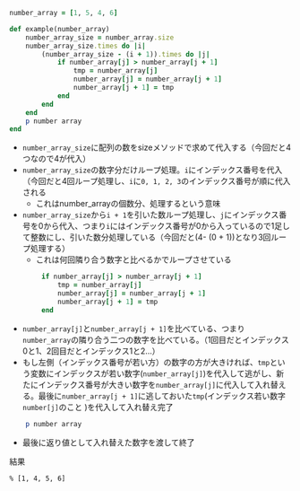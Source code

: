 
```ruby
number_array = [1, 5, 4, 6]

def example(number_array)
	number_array_size = number_array.size
	number_array_size.times do |i|
		(number_array_size - (i + 1)).times do |j|
			if number_array[j] > number_array[j + 1]
				tmp = number_array[j]
				number_array[j] = number_array[j + 1]
				number_array[j + 1] = tmp
			end
		end
	end
	p number array
end
```

- `number_array_size`に配列の数をsizeメソッドで求めて代入する（今回だと4つなので4が代入）
- `number_array_size`の数字分だけループ処理。`i`にインデックス番号を代入（今回だと4回ループ処理し、`i`に`0, 1, 2, 3`のインデックス番号が順に代入される
	- これはnumber_arrayの個数分、処理するという意味
- `number_array_size`から`i + 1`を引いた数ループ処理し、`j`にインデックス番号を0から代入、つまり`i`にはインデックス番号が0から入っているので1足して整数にし、引いた数分処理している（今回だと(4- (0 + 1))となり3回ループ処理する）
	- これは何回隣り合う数字と比べるかでループさせている
	
```ruby
		if number_array[j] > number_array[j + 1]
			tmp = number_array[j]
			number_array[j] = number_array[j + 1]
			number_array[j + 1] = tmp
		end
```
- `number_array[j]`と`number_array[j + 1]`を比べている、つまり`number_array`の隣り合う二つの数字を比べている。（1回目だとインデックス0と1、2回目だとインデックス1と2...）
- もし左側（インデックス番号が若い方）の数字の方が大きければ、`tmp`という変数にインデックスが若い数字(`number_array[j]`)を代入して逃がし、新たにインデックス番号が大きい数字を`number_array[j]`に代入して入れ替える。最後に`number_array[j + 1]`に逃しておいた`tmp`(インデックス若い数字`number[j]`のこと )を代入して入れ替え完了

```ruby
	p number array
```
- 最後に返り値として入れ替えた数字を渡して終了

結果
```terminal
% [1, 4, 5, 6]
```
